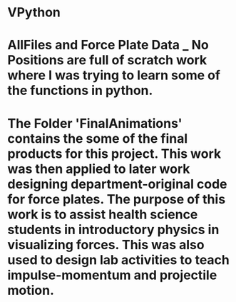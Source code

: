 # VPython

# AllFiles and Force Plate Data _ No Positions are full of scratch work where I was trying to learn some of the functions in python.

# The Folder 'FinalAnimations' contains the some of the final products for this project. This work was then applied to later work designing department-original code for force plates. The purpose of this work is to assist health science students in introductory physics in visualizing forces. This was also used to design lab activities to teach impulse-momentum and projectile motion. 
